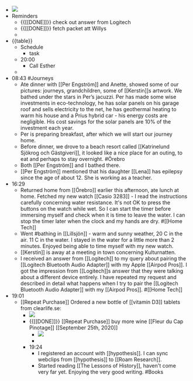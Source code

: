 - ![](https://firebasestorage.googleapis.com/v0/b/firescript-577a2.appspot.com/o/imgs%2Fapp%2FDavidsroam%2Fo7Uf07eJIR.png?alt=media&token=5705b2e9-5b36-48cd-94b1-34503f85bf11)
- Reminders
    - {{[[DONE]]}} check out answer from Logitech
    - {{[[DONE]]}} fetch packet att Willys
    - 
- {{table}}
    - Schedule
        - task
    - 20:00
        - Call Esther
    - 
-  08:43 #Journeys
    - Ate dinner with [[Per Engström]] and Anette, showed some of our pictures: journeys, grandchildren, some of [[Kerstin]]s artwork. We bathed under the stars in Per’s jacuzzi. Per has made some wise investments in eco-technology, he has solar panels  on his garage roof and sells electricity to the net, he has geothermal heating to warm his house and a Prius hybrid car - his energy costs are negligible. His cost savings for the solar panels are 10% of the investment each year. 
    - Per is preparing breakfast, after which we will start our journey home.
    - Before dinner, we drove to a beach resort called [[Katrinelund Sjökrog och Gästgiveri]], it looked like a nice place for an outing, to eat and perhaps to stay overnight. #Örebro
    - Both [[Per Engström]] and I bathed there. 
    - [[Per Engström]] mentioned that his daughter [[Lena]] has epilepsy since the age of about 12. She is working as a teacher.
- 16:29
    - Returned home from [[Örebro]] earlier this afternoon, ate lunch at home. Fetched my new watch [[Casio 3283]] - I read the instructions carefully concerning water resistance. It's not OK to press the buttons on the watch while wet. So I  can start the timer before immersing myself and check when it is time to leave the water. I can stop the timer later when the clock and my hands are dry. #[[Home Tech]]
    - Went #bathing  in [[Lillsjön]] - warm and sunny weather, 20 C in the air. 11 C in the water. I stayed in the water for a little more than 2 minutes. Enjoyed being able to time myself with my new watch.
    - [[Kerstin]] is away at a meeting in town concerning Kulturnatten.
    - I received an answer from [[Logitech]] to my query about pairing the [[Logitech Bluetooth Audio Adapter]] with my Apple [[Airpod Pros]].  I got the impression from [[Logitech]]s answer that they were talking about a different device entirely. I have repeated my request and described in detail what happens when I try to pair the [[Logitech Bluetooth Audio Adapter]] with my [[Airpod Pros]]. #[[Home Tech]]
- 19:01
    - [[Repeat Purchase]] Ordered a new bottle of [[vitamin D3]] tablets from clearlife.se:
        - ![](https://firebasestorage.googleapis.com/v0/b/firescript-577a2.appspot.com/o/imgs%2Fapp%2FDavidsroam%2FaL4qs7nW4d.png?alt=media&token=da693ecf-c4d2-4a57-9d76-2573219a5d3b)
        - {{[[DONE]]}} [[Repeat Purchase]] buy more wine [[Fleur du Cap Pinotage]] [[September 25th, 2020]]
            - ![](https://firebasestorage.googleapis.com/v0/b/firescript-577a2.appspot.com/o/imgs%2Fapp%2FDavidsroam%2FvHWIWg5mLJ.png?alt=media&token=19d6c516-126e-4897-85f1-c5219c2e97f1)
            - 
        - 19:24
            - I registered an account with [[hypothesis]]. I can sync webclips from [[hypothesis]] to [[Roam Research]].
            - Started reading [[The Lessons of History]], haven't come very far yet. Enjoying the very good writing. #Books
